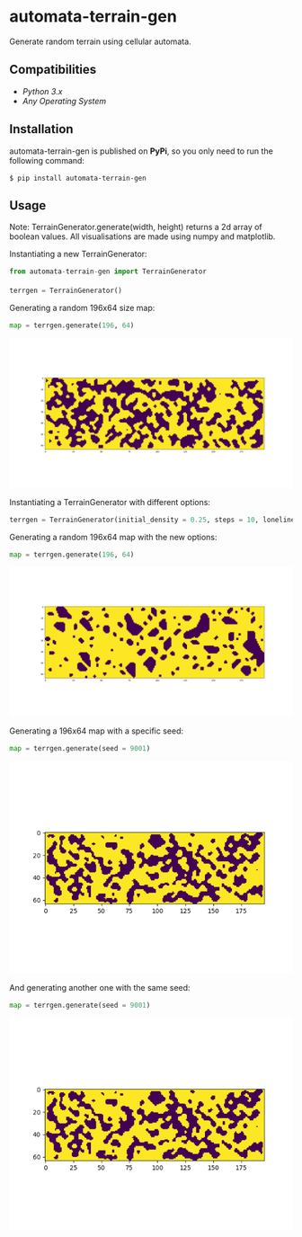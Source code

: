 # automata-terrain-gen
Generate random terrain using cellular automata.

Compatibilities
------------

* *Python 3.x*
* *Any Operating System*

Installation
------------

automata-terrain-gen is published on **PyPi**, so you only need to run the following command:

    $ pip install automata-terrain-gen
    
Usage
------------

Note: TerrainGenerator.generate(width, height) returns a 2d array of boolean values. All visualisations are made using numpy and matplotlib.

Instantiating a new TerrainGenerator:

```python
from automata-terrain-gen import TerrainGenerator
    
terrgen = TerrainGenerator()
```

Generating a random 196x64 size map:

```python
map = terrgen.generate(196, 64)
```
![196x64 default settings](196x64_default.png?raw=true "196x64 default settings")

Instantiating a TerrainGenerator with different options:

```python
terrgen = TerrainGenerator(initial_density = 0.25, steps = 10, loneliness_limit = 5)
```

Generating a random 196x64 map with the new options:

```python
map = terrgen.generate(196, 64)
```
![196x64 different options](196x64_10steps_0.25density_5loneliness.png?raw=true "196x64 different options")

Generating a 196x64 map with a specific seed:

```python
map = terrgen.generate(seed = 9001)
```
![196x64 seeded map](seeded_map.png?raw=true "196x64 seeded map")

And generating another one with the same seed:

```python
map = terrgen.generate(seed = 9001)
```
![196x64 seeded map](seeded_map.png?raw=true "196x64 seeded map")
